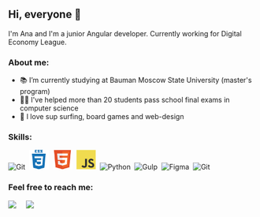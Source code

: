 ## Hi, everyone :cherry_blossom:	
I'm Ana and I'm a junior Angular developer. Currently working for Digital Economy League. 

### About me:
+ :books: I’m currently studying at Bauman Moscow State University (master's program)
+ :woman_teacher: I've helped more than 20 students pass school final exams in computer science
+ :rainbow: I love sup surfing, board games and web-design

### Skills:
<div>
  <img src="https://upload.wikimedia.org/wikipedia/commons/c/cf/Angular_full_color_logo.svg" title="Git" alt="Git" width="40" height="40"/>&nbsp;
  <img src="https://github.com/devicons/devicon/blob/master/icons/css3/css3-plain-wordmark.svg"  title="CSS3" alt="CSS" width="40" height="40"/>&nbsp;
  <img src="https://github.com/devicons/devicon/blob/master/icons/html5/html5-original.svg" title="HTML5" alt="HTML" width="40" height="40"/>&nbsp;
  <img src="https://github.com/devicons/devicon/blob/master/icons/javascript/javascript-original.svg" title="JavaScript" alt="JavaScript" width="40" height="40"/>&nbsp;
  <img src="https://entredatos.es/wp-content/uploads/2021/05/1200px-Python-logo-notext.svg.png" title="Python" alt="Python" width="40" height="40"/>&nbsp;
  <img src="https://raw.githubusercontent.com/gulpjs/artwork/master/gulp-2x.png" title="Gulp" alt="Gulp" width="40" height="40"/>&nbsp;
  <img src="https://upload.wikimedia.org/wikipedia/commons/3/33/Figma-logo.svg" title="Figma" alt="Figma" width="40" height="40"/>&nbsp;
  <img src="https://media.tproger.ru/uploads/2020/12/git_guide_for_beginners-cover-icon-original.png" title="Git" alt="Git" width="40" height="40"/>&nbsp;
  </div>

### Feel free to reach me:
<section>
  <a href='https://t.me/steamy_storm'><img src="https://user-images.githubusercontent.com/59168625/182408177-b36dec47-3692-472c-bd60-8ed0d57ee44f.png" width="30"></a>
  &nbsp&nbsp&nbsp
  <a href='mailto:avorohorp@gmail.com'><img src="https://user-images.githubusercontent.com/59168625/182408195-55ee26b7-78dd-4b19-a586-5a3bef190e4a.png" width="30"></a>
</section>
